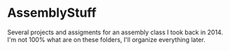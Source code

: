 # AssemblyStuff

Several projects and assigments for an assembly class I took back in 2014.
I'm not 100% what are on these folders, I'll organize everything later.
